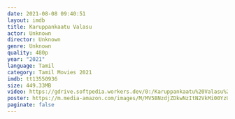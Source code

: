 ```yaml
---
date: 2021-08-08 09:40:51
layout: imdb
title: Karuppankaatu Valasu
actor: Unknown
director: Unknown
genre: Unknown
quality: 480p
year: "2021"
language: Tamil
category: Tamil Movies 2021
imdb: tt13550936
size: 449.33MB
video: https://gdrive.softpedia.workers.dev/0:/Karuppankaatu%20Valasu%20HD.mp4
poster: https://m.media-amazon.com/images/M/MV5BNzdjZDkwNzItN2VkMi00YzUxLWIzNDAtZWExNGYyZWQyMmQwXkEyXkFqcGdeQXVyMTI2NjQ5MDI4._V1_.jpg
paginate: false
---
```

